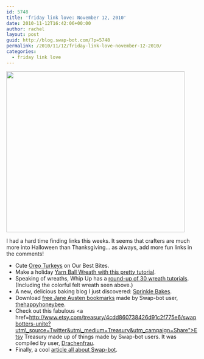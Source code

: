 ```yaml
---
id: 5748
title: 'friday link love: November 12, 2010'
date: 2010-11-12T16:42:06+00:00
author: rachel
layout: post
guid: http://blog.swap-bot.com/?p=5748
permalink: /2010/11/12/friday-link-love-november-12-2010/
categories:
  - friday link love
---
```

[<img src="http://blog.swap-bot.com/wp-content/uploads/2010/11/feltwreath.jpg" alt="" title="feltwreath" width="468" height="423" class="aligncenter size-full wp-image-5751" srcset="http://blog.swap-bot.com/wp-content/uploads/2010/11/feltwreath-300x271.jpg 300w, http://blog.swap-bot.com/wp-content/uploads/2010/11/feltwreath.jpg 468w" sizes="(max-width: 468px) 100vw, 468px" />](http://whipup.net/2009/12/19/whipup-holiday-guide-30-best-wreaths/)

I had a hard time finding links this weeks. It seems that crafters are much more into Halloween than Thanksgiving&#8230; as always, add more fun links in the comments!

  * Cute [Oreo Turkeys](http://www.ourbestbites.com/2010/11/oreo-turkeys-and-cookie-pilgrim-hats.html) on Our Best Bites.
  * Make a holiday [Yarn Ball Wreath with this pretty tutorial](http://iseelifethroughalens.blogspot.com/2010/11/yarn-ball-ornament-wreath-tutorial.html).
  * Speaking of wreaths, Whip Up has a [round-up of 30 wreath tutorials](http://whipup.net/2009/12/19/whipup-holiday-guide-30-best-wreaths/). (Including the colorful felt wreath seen above.)
  * A new, delicious baking blog I just discovered: [Sprinkle Bakes](http://www.sprinklebakes.com/).
  * Download [free Jane Austen bookmarks](http://thehappyhoneybee.blogspot.com/2010/11/jane-bookmarks-download.html) made by Swap-bot user, [thehappyhoneybee](http://www.swap-bot.com/user:thehappyhoneybee).
  * Check out this fabulous <a href=http://www.etsy.com/treasury/4cdd860738426d91c2f775e6/swapbotters-unite?utm\_source=Twitter&utm\_medium=Treasury&utm_campaign=Share">Etsy Treasury made up of things made by Swap-bot users</a>. It was compiled by user, [Drachenfrau](http://www.swap-bot.com/user:Drachenfrau).
  * Finally, a cool [article all about Swap-bot](http://www.associatedcontent.com/article/5951666/swapbot_a_new_way_to_find_pen_pals.html).